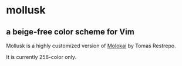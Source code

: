 # mollusk
## a beige-free color scheme for Vim

Mollusk is a highly customized version of [Molokai](https://github.com/tomasr/molokai) by Tomas Restrepo.

It is currently 256-color only.

